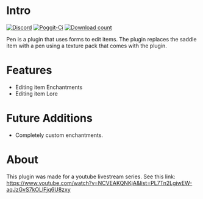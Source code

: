 # Intro
[![Discord](https://img.shields.io/badge/chat-on+discord-7289da.svg)](https://discord.gg/R7kdetE)
[![Poggit-Ci](https://poggit.pmmp.io/shield.state/Pen)](https://poggit.pmmp.io/p/Pen)
[![Download count](https://poggit.pmmp.io/shield.dl.total/Pen)](https://poggit.pmmp.io/p/Pen)

Pen is a plugin that uses forms to edit items. The plugin replaces the saddle item with a pen using a texture pack that comes with the plugin.

# Features
* Editing item Enchantments
* Editing item Lore

# Future Additions
* Completely custom enchantments.

# About
This plugin was made for a youtube livestream series. See this link: https://www.youtube.com/watch?v=NCVEAKQNKjA&list=PL7Tn2LgiwEW-aqJzGvS7kOLlFjq6U8zxy
